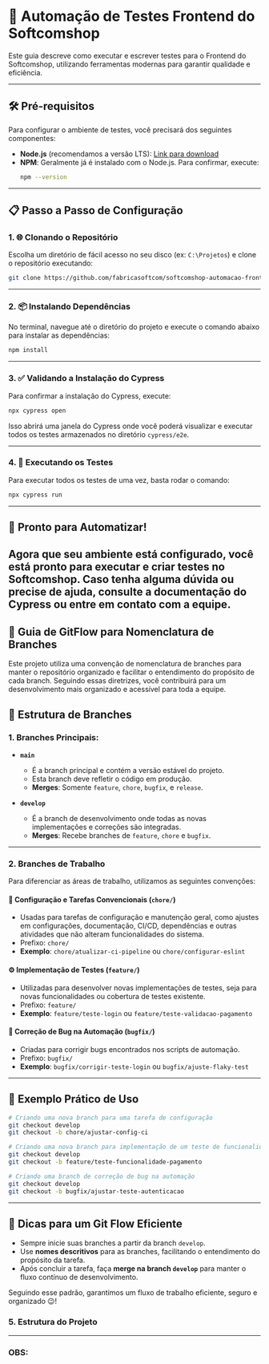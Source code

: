 # 🚀 Automação de Testes Frontend do Softcomshop

Este guia descreve como executar e escrever testes para o Frontend do Softcomshop, utilizando ferramentas modernas para garantir qualidade e eficiência.

---

## 🛠 Pré-requisitos

Para configurar o ambiente de testes, você precisará dos seguintes componentes:

- **Node.js** (recomendamos a versão LTS): [Link para download](https://nodejs.org/pt/download/prebuilt-installer)
- **NPM**: Geralmente já é instalado com o Node.js. Para confirmar, execute:
  ```bash
  npm --version
  ```

---

## 📋 Passo a Passo de Configuração

### 1. 🌐 Clonando o Repositório

Escolha um diretório de fácil acesso no seu disco (ex: `C:\Projetos`) e clone o repositório executando:

  ```bash
  git clone https://github.com/fabricasoftcom/softcomshop-automacao-frontend.git
  ```

---

### 2. 📦 Instalando Dependências

No terminal, navegue até o diretório do projeto e execute o comando abaixo para instalar as dependências:

  ```bash
  npm install
  ```

---

### 3. ✅ Validando a Instalação do Cypress

Para confirmar a instalação do Cypress, execute:

  ```bash
  npx cypress open
  ```

Isso abrirá uma janela do Cypress onde você poderá visualizar e executar todos os testes armazenados no diretório `cypress/e2e`.

---

### 4. 🏃 Executando os Testes

Para executar todos os testes de uma vez, basta rodar o comando:

  ```bash
  npx cypress run
  ```

---

## 🎉 Pronto para Automatizar!

Agora que seu ambiente está configurado, você está pronto para executar e criar testes no Softcomshop. Caso tenha alguma dúvida ou precise de ajuda, consulte a documentação do Cypress ou entre em contato com a equipe.
---
## 📘 Guia de GitFlow para Nomenclatura de Branches
Este projeto utiliza uma convenção de nomenclatura de branches para manter o repositório organizado e facilitar o entendimento do propósito de cada branch. Seguindo essas diretrizes, você contribuirá para um desenvolvimento mais organizado e acessível para toda a equipe.

🔄 Estrutura de Branches
---
### 1. Branches Principais:

- **`main`**  
  - É a branch principal e contém a versão estável do projeto.
  - Esta branch deve refletir o código em produção.
  - **Merges**: Somente `feature`, `chore`, `bugfix`, e `release`.

- **`develop`**  
  - É a branch de desenvolvimento onde todas as novas implementações e correções são integradas.
  - **Merges**: Recebe branches de `feature`, `chore` e `bugfix`.

---

### 2. Branches de Trabalho

Para diferenciar as áreas de trabalho, utilizamos as seguintes convenções:

#### 🧩 Configuração e Tarefas Convencionais (`chore/`)
   - Usadas para tarefas de configuração e manutenção geral, como ajustes em configurações, documentação, CI/CD, dependências e outras atividades que não alteram funcionalidades do sistema.
   - Prefixo: `chore/`
   - **Exemplo**: `chore/atualizar-ci-pipeline` ou `chore/configurar-eslint`

#### ⚙️ Implementação de Testes (`feature/`)
   - Utilizadas para desenvolver novas implementações de testes, seja para novas funcionalidades ou cobertura de testes existente.
   - Prefixo: `feature/`
   - **Exemplo**: `feature/teste-login` ou `feature/teste-validacao-pagamento`

#### 🐛 Correção de Bug na Automação (`bugfix/`)
   - Criadas para corrigir bugs encontrados nos scripts de automação.
   - Prefixo: `bugfix/`
   - **Exemplo**: `bugfix/corrigir-teste-login` ou `bugfix/ajuste-flaky-test`

---

## 📌 Exemplo Prático de Uso

```bash
# Criando uma nova branch para uma tarefa de configuração
git checkout develop
git checkout -b chore/ajustar-config-ci

# Criando uma nova branch para implementação de um teste de funcionalidade
git checkout develop
git checkout -b feature/teste-funcionalidade-pagamento

# Criando uma branch de correção de bug na automação
git checkout develop
git checkout -b bugfix/ajustar-teste-autenticacao
```

---

## 🎯 Dicas para um Git Flow Eficiente

- Sempre inicie suas branches a partir da branch `develop`.
- Use **nomes descritivos** para as branches, facilitando o entendimento do propósito da tarefa.
- Após concluir a tarefa, faça **merge na branch `develop`** para manter o fluxo contínuo de desenvolvimento.

Seguindo esse padrão, garantimos um fluxo de trabalho eficiente, seguro e organizado 😉!

### 5. Estrutura do Projeto
---



### OBS: 
